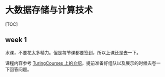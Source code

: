 # 大数据存储与计算技术

[TOC]

## week 1

水课，不要花太多精力。但是每节课都要签到，所以上课还是去一下。

课程内容参考 [TuringCourses 上的介绍](https://zju-turing.github.io/TuringCourses/major_module/big_data_storage/)，提前准备好组队以及展示的时候去卷一下回答问题。